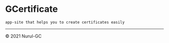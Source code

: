 # GCertificate

    app-site that helps you to create certificates easily

---

&copy; 2021 Nurul-GC

